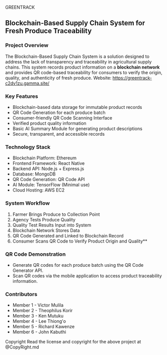 GREENTRACK
## Blockchain-Based Supply Chain System for Fresh Produce Traceability

### Project Overview
The Blockchain-Based Supply Chain System is a solution designed to address the lack of transparency and traceability in agricultural supply chains. This system records product information on a **blockchain network** and provides QR code-based traceability for consumers to verify the origin, quality, and authenticity of fresh produce.
Website: https://greentrack-c2dv1zu.gamma.site/

### Key Features
- Blockchain-based data storage for immutable product records
- QR Code Generation for each produce batch
- Consumer-friendly QR Code Scanning Interface
- Verified product quality information
- Basic AI Summary Module for generating product descriptions
- Secure, transparent, and accessible records

### Technology Stack
- Blockchain Platform: Ethereum
- Frontend Framework: React Native
- Backend API: Node.js + Express.js
- Database: MongoDB
- QR Code Generation: QR Code API
- AI Module: TensorFlow (Minimal use)
- Cloud Hosting: AWS EC2

### System Workflow
1. Farmer Brings Produce to Collection Point
2. Agency Tests Produce Quality
3. Quality Test Results Input into System
4. Blockchain Network Stores Data
5. QR Code Generated and Linked to Blockchain Record
6. Consumer Scans QR Code to Verify Product Origin and Quality**



 ### QR Code Demonstration
- Generate QR codes for each produce batch using the QR Code Generator API.
- Scan QR codes via the mobile application to access product traceability information.


### Contributors
- Member 1 - Victor Mulila
- Member 2 - Theophilus Korir
- Member 3 - Ken Mutuku
- Member 4 - Lee Thiong'o
- Member 5 - Richard Kawenze
- Member 6 - John Kabuthi

Copyright
  Read the license and copyright for the above project at @CopyRight.md
  

